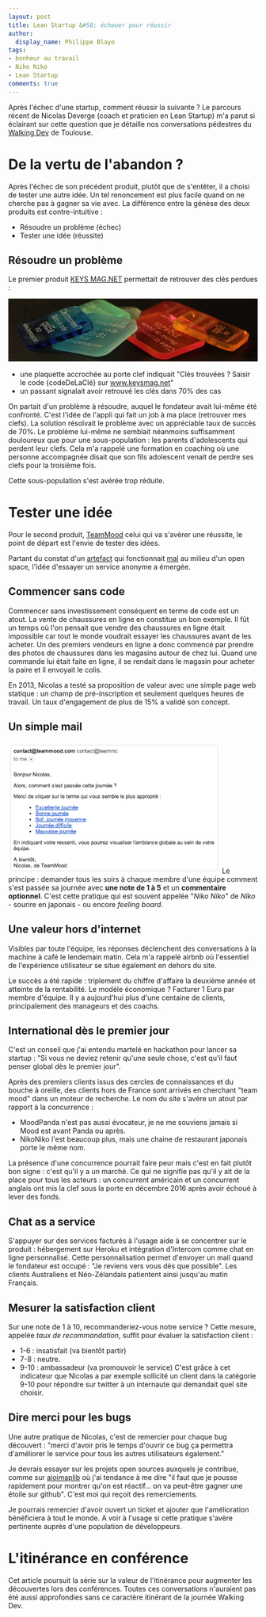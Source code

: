 ```yaml
---
layout: post
title: Lean Startup &#58; échouer pour réussir
author:
  display_name: Philippe Blayo
tags:
- bonheur au travail
- Niko Niko
- Lean Startup
comments: true
---
```


Après l'échec d'une startup, comment réussir la suivante ?
Le parcours récent de Nicolas Deverge (coach et praticien en Lean Startup) m'a parut si éclairant sur cette question que je détaille nos conversations pédestres du [Walking Dev](http://www.barreverte.fr/walking_dev) de Toulouse.


# De la vertu de l'abandon ?

Après l'échec de son précédent produit, plutôt que de s'entêter, il a choisi de tester une autre idée. Un tel renoncement est plus facile quand on ne cherche pas à gagner sa vie avec.
La différence entre la génèse des deux produits est contre-intuitive :
- Résoudre un problème (échec)
- Tester une idée (réussite)

## Résoudre un problème

Le premier produit [KEYS MAG.NET](https://www.keysmag.net) permettait de retrouver des clés perdues :

<img alt="Vous avez trouvé des clés ? Saisissez le code afin de contacter le propriétaire" src="/images/keysmag.jpg"/>

- une plaquette accrochée au porte clef indiquait "Clés trouvées ? Saisir le code {codeDeLaClé} sur www.keysmag.net"
- un passant signalait avoir retrouvé les clés dans 70% des cas

On partait d'un problème à résoudre, auquel le fondateur avait lui-même été confronté. C'est l'idée de l'appli qui fait un job à ma place (retrouver mes clefs). La solution résolvait le problème avec un appréciable taux de succès de 70%.
Le problème lui-même ne semblait néanmoins suffisamment douloureux que pour une sous-population : les parents d'adolescents qui perdent leur clefs.
Cela m'a rappelé une formation en coaching où une personne accompagnée disait que son fils adolescent venait de perdre ses clefs pour la troisième fois.

Cette sous-population s'est avérée trop réduite.


# Tester une idée

Pour le second produit, [TeamMood](https://www.teammood.com) celui qui va s'avèrer une réussite, le point de départ est l'envie de tester des idées.

Partant du constat d'un [artefact](http://mattischneider.fr/anthropologie/agile/thesis/) qui fonctionnait [mal](http://blog.appstud.com/team-mood-au-service-du-happiness-management) au milieu d'un open space, l'idée d'essayer un service anonyme a émergée.

## Commencer sans code

Commencer sans investissement conséquent en terme de code est un atout.
La vente de chaussures en ligne en constitue un bon exemple. Il fût un temps où l'on pensait que vendre des chaussures en ligne était impossible car tout le monde voudrait essayer les chaussures avant de les acheter. Un des premiers vendeurs en ligne a donc commencé par prendre des photos de chaussures dans les magasins autour de chez lui.
Quand une commande lui était faite en ligne, il se rendait dans le magasin pour acheter la paire et il envoyait le colis.

En 2013, Nicolas a testé sa proposition de valeur avec une simple page web statique : un champ de pré-inscription et seulement quelques heures de travail. Un taux d'engagement de plus de 15% a validé son concept.

## Un simple mail

<img class="right" alt="Le courriel envoyé par le service de Niko Niko en ligne" src="/images/courriel_niko_niko_en_ligne.png"/> Le principe : demander tous les soirs à chaque membre d'une équipe comment s'est passée sa journée avec **une note de 1 à 5** et un **commentaire optionnel**. C'est cette pratique qui est souvent appelée "*Niko Niko*" de *Niko* - sourire en japonais - ou encore *feeling board*.

## Une valeur hors d'internet

Visibles par toute l'équipe, les réponses déclenchent des conversations à la machine à café le lendemain matin.
Cela m'a rappelé airbnb où l'essentiel de l'expérience utilisateur se situe également en dehors du site.

Le succès a été rapide : triplement du chiffre d'affaire la deuxième année et atteinte de la rentabilité. Le modèle économique ? Facturer 1 Euro par membre d'équipe. Il y a aujourd'hui plus d'une centaine de clients, principalement des manageurs et des coachs.

## International dès le premier jour

C'est un conseil que j'ai entendu martelé en hackathon pour lancer sa startup : "Si vous ne deviez retenir qu'une seule chose, c'est qu'il faut penser global dès le premier jour".

Après des premiers clients issus des cercles de connaissances et du bouche à oreille, des clients hors de France sont arrivés en cherchant "team mood" dans un moteur de recherche. Le nom du site s'avère un atout par rapport à la concurrence :
- MoodPanda n'est pas aussi évocateur, je ne me souviens jamais si Mood est avant Panda ou après.
- NikoNiko l'est beaucoup plus, mais une chaine de restaurant japonais porte le même nom. 

La présence d'une concurrence pourrait faire peur mais c'est en fait plutôt bon signe : c'est qu'il y a un marché.
Ce qui ne signifie pas qu'il y ait de la place pour tous les acteurs : un concurrent américain et un concurrent anglais ont mis la clef sous la porte en décembre 2016 après avoir échoué à lever des fonds.

## Chat as a service

S'appuyer sur des services facturés à l'usage aide à se concentrer sur le produit : hébergement sur Heroku et intégration d'Intercom comme chat en ligne personnalisé.
Cette personnalisation permet d'envoyer un mail quand le fondateur est occupé : "Je reviens vers vous dès que possible".
Les clients Australiens et Néo-Zélandais patientent ainsi jusqu'au matin Français.

## Mesurer la satisfaction client

Sur une note de 1 à 10, recommanderiez-vous notre service ?
Cette mesure, appelée *taux de recommandation*, suffit pour évaluer la satisfaction client :
- 1-6 : insatisfait (va bientôt partir)
- 7-8 : neutre.
- 9-10 : ambassadeur (va promouvoir le service)
C'est grâce à cet indicateur que Nicolas a par exemple sollicité un client dans la catégorie 9-10 pour répondre sur twitter à un internaute qui demandait quel site choisir.

## Dire merci pour les bugs

Une autre pratique de Nicolas, c'est de remercier pour chaque bug découvert : "merci d'avoir pris le temps d'ouvrir ce bug ça permettra d'améliorer le service pour tous les autres utilisateurs également."

Je devrais essayer sur les projets open sources auxquels je contribue, comme sur [aioimaplib](https://github.com/bamthomas/aioimaplib) où j'ai tendance à me dire "il faut que je pousse rapidement pour montrer qu'on est réactif... on va peut-être gagner une étoile sur github". C'est moi qui reçoit des remerciements.

Je pourrais remercier d'avoir ouvert un ticket et ajouter que l'amélioration bénéficiera à tout le monde. A voir à l'usage si cette pratique s'avère pertinente auprès d'une population de développeurs.

# L'itinérance en conférence

Cet article poursuit la série sur la valeur de l'itinérance pour augmenter les découvertes lors des conférences.
Toutes ces conversations n'auraient pas été aussi approfondies sans ce caractère itinérant de la journée Walking Dev.

